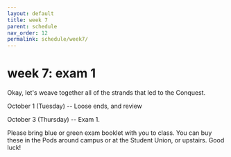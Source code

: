 ```yaml
---
layout: default
title: week 7
parent: schedule
nav_order: 12
permalink: schedule/week7/
---
```


# week 7: exam 1

Okay, let's weave together all of the strands that led to the Conquest.

October 1 (Tuesday)  -- Loose ends, and review

October 3 (Thursday)  -- Exam 1.

Please bring blue or green exam booklet with you to class. You can buy these in
the Pods around campus or at the Student Union, or upstairs. Good luck!
